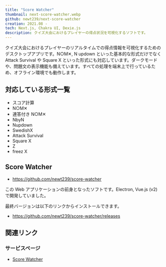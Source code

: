 ```yaml
---
title: "Score Watcher"
thumbnail: next-score-watcher.webp
github: newt239/next-score-watcher
creation: 2021.08 -
tech: Next.js, Chakra UI, Dexie.js
description: クイズ大会におけるプレイヤーの得点状況を可視化するソフトです。
---
```


クイズ大会におけるプレイヤーのリアルタイムでの得点情報を可視化するためのデスクトップアプリです。N○M✕, N updown といった基本的な形式だけでなく Attack Survival や Square X といった形式にも対応しています。ダークモードや、問題文の表示機能も備えています。すべての処理を端末上で行っているため、オフライン環境でも動作します。

<!--more-->

## 対応している形式一覧

- スコア計算
- N○M✕
- 連答付き N○M✕
- NbyN
- Nupdown
- SwedishX
- Attack Survival
- Square X
- Z
- freez X

## Score Watcher

- https://github.com/newt239/score-watcher

この Web アプリケーションの前身となったソフトです。Electron, Vue.js (v2)で開発していました。

最終バージョンは以下のリンクからインストールできます。

- https://github.com/newt239/score-watcher/releases

## 関連リンク

### サービスページ

- <a href="https://score-watcher.newt239.dev/" target="_blank">Score Watcher</a>
